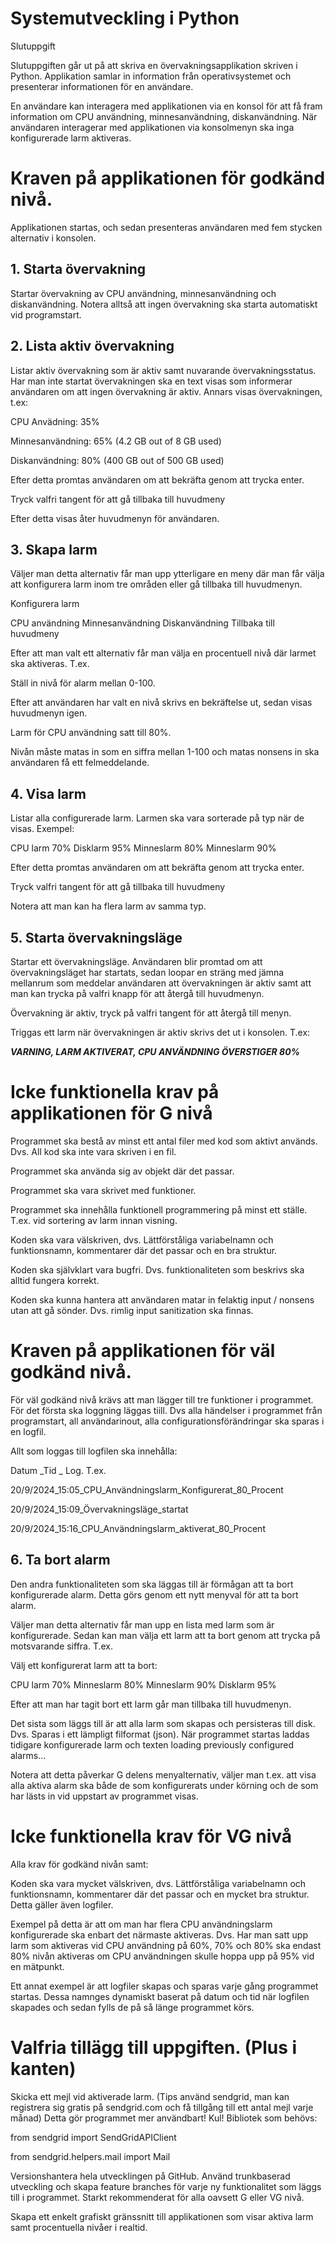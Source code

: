 # Systemutveckling i Python

Slutuppgift

Slutuppgiften går ut på att skriva en övervakningsapplikation skriven i Python.
Applikation samlar in information från operativsystemet och presenterar
informationen för en användare.

En användare kan interagera med applikationen via en konsol för att få fram
information om CPU användning, minnesanvändning, diskanvändning. När användaren
interagerar med applikationen via konsolmenyn ska inga konfigurerade larm
aktiveras.

# Kraven på applikationen för godkänd nivå.

Applikationen startas, och sedan presenteras användaren med fem stycken
alternativ i konsolen.

## 1. Starta övervakning

Startar övervakning av CPU användning, minnesanvändning och diskanvändning.
Notera alltså att ingen övervakning ska starta automatiskt vid programstart.

## 2. Lista aktiv övervakning

Listar aktiv övervakning som är aktiv samt nuvarande övervakningsstatus. Har
man inte startat övervakningen ska en text visas som informerar användaren om
att ingen övervakning är aktiv. Annars visas övervakningen, t.ex:

CPU Anvädning: 35%

Minnesanvändning: 65% (4.2 GB out of 8 GB used)

Diskanvändning: 80% (400 GB out of 500 GB used)

Efter detta promtas användaren om att bekräfta genom att trycka enter.

Tryck valfri tangent för att gå tillbaka till huvudmeny

Efter detta visas åter huvudmenyn för användaren.

## 3. Skapa larm

Väljer man detta alternativ får man upp ytterligare en meny där man får välja
att konfigurera larm inom tre områden eller gå tillbaka till huvudmenyn.

Konfigurera larm

CPU användning Minnesanvändning Diskanvändning Tillbaka till huvudmeny

Efter att man valt ett alternativ får man välja en procentuell nivå där larmet
ska aktiveras. T.ex.

Ställ in nivå för alarm mellan 0-100.

Efter att användaren har valt en nivå skrivs en bekräftelse ut, sedan visas
huvudmenyn igen.

Larm för CPU användning satt till 80%.

Nivån måste matas in som en siffra mellan 1-100 och matas nonsens in ska
användaren få ett felmeddelande.

## 4. Visa larm

Listar alla configurerade larm. Larmen ska vara sorterade på typ när de visas.
Exempel:

CPU larm 70% Disklarm 95% Minneslarm 80% Minneslarm 90%

Efter detta promtas användaren om att bekräfta genom att trycka enter.

Tryck valfri tangent för att gå tillbaka till huvudmeny

Notera att man kan ha flera larm av samma typ.

## 5. Starta övervakningsläge

Startar ett övervakningsläge. Användaren blir promtad om att övervakningsläget
har startats, sedan loopar en sträng med jämna mellanrum som meddelar
användaren att övervakningen är aktiv samt att man kan trycka på valfri knapp
för att återgå till huvudmenyn.

Övervakning är aktiv, tryck på valfri tangent för att återgå till menyn.

Triggas ett larm när övervakningen är aktiv skrivs det ut i konsolen. T.ex:

***VARNING, LARM AKTIVERAT, CPU ANVÄNDNING ÖVERSTIGER 80%***

# Icke funktionella krav på applikationen för G nivå

Programmet ska bestå av minst ett antal filer med kod som aktivt används. Dvs.
All kod ska inte vara skriven i en fil.

Programmet ska använda sig av objekt där det passar.

Programmet ska vara skrivet med funktioner.

Programmet ska innehålla funktionell programmering på minst ett ställe. T.ex.
vid sortering av larm innan visning.

Koden ska vara välskriven, dvs. Lättförståliga variabelnamn och funktionsnamn,
kommentarer där det passar och en bra struktur.

Koden ska självklart vara bugfri. Dvs. funktionaliteten som beskrivs ska alltid
fungera korrekt.

Koden ska kunna hantera att användaren matar in felaktig input / nonsens utan
att gå sönder. Dvs. rimlig input sanitization ska finnas.


# Kraven på applikationen för väl godkänd nivå.

För väl godkänd nivå krävs att man lägger till tre funktioner i programmet. För
det första ska loggning läggas tiill. Dvs alla händelser i programmet från
programstart, all användarinout, alla configurationsförändringar ska sparas i
en logfil.

Allt som loggas till logfilen ska innehålla:

Datum _Tid _ Log. T.ex.

20/9/2024_15:05_CPU_Användningslarm_Konfigurerat_80_Procent

20/9/2024_15:09_Övervakningsläge_startat

20/9/2024_15:16_CPU_Användningslarm_aktiverat_80_Procent

## 6. Ta bort alarm

Den andra funktionaliteten som ska läggas till är förmågan att ta bort
konfigurerade alarm. Detta görs genom ett nytt menyval för att ta bort alarm.

Väljer man detta alternativ får man upp en lista med larm som är konfigurerade.
Sedan kan man välja ett larm att ta bort genom att trycka på motsvarande
siffra. T.ex.

Välj ett konfigurerat larm att ta bort:

CPU larm 70% Minneslarm 80% Minneslarm 90% Disklarm 95%

Efter att man har tagit bort ett larm går man tillbaka till huvudmenyn.



Det sista som läggs till är att alla larm som skapas och persisteras till disk.
Dvs. Sparas i ett lämpligt filformat (json). När programmet startas laddas
tidigare konfigurerade larm och texten loading previously configured alarms...

Notera att detta påverkar G delens menyalternativ, väljer man t.ex. att visa
alla aktiva alarm ska både de som konfigurerats under körning och de som har
lästs in vid uppstart av programmet visas.



# Icke funktionella krav för VG nivå

Alla krav för godkänd nivån samt:

Koden ska vara mycket välskriven, dvs. Lättförståliga variabelnamn och
funktionsnamn, kommentarer där det passar och en mycket bra struktur. Detta
gäller även logfiler.

Exempel på detta är att om man har flera CPU användningslarm konfigurerade ska
enbart det närmaste aktiveras. Dvs. Har man satt upp larm som aktiveras vid CPU
användning på 60%, 70% och 80% ska endast 80% nivån aktiveras om CPU
användningen skulle hoppa upp på 95% vid en mätpunkt.

Ett annat exempel är att logfiler skapas och sparas varje gång programmet
startas. Dessa namnges dynamiskt baserat på datum och tid när logfilen skapades
och sedan fylls de på så länge programmet körs.

# Valfria tillägg till uppgiften. (Plus i kanten)

Skicka ett mejl vid aktiverade larm. (Tips använd sendgrid, man kan registrera
sig gratis på sendgrid.com och få tillgång till ett antal mejl varje månad)
Detta gör programmet mer användbart! Kul! Bibliotek som behövs:

from sendgrid import SendGridAPIClient

from sendgrid.helpers.mail import Mail

Versionshantera hela utvecklingen på GitHub. Använd trunkbaserad utveckling och
skapa feature branches för varje ny funktionalitet som läggs till i programmet.
Starkt rekommenderat för alla oavsett G eller VG nivå.

Skapa ett enkelt grafiskt gränssnitt till applikationen som visar aktiva larm
samt procentuella nivåer i realtid.

